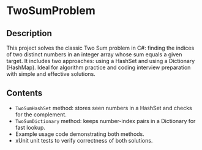 # TwoSumProblem

## Description
This project solves the classic Two Sum problem in C#: finding the indices of two distinct numbers in an integer array whose sum equals a given target. It includes two approaches: using a HashSet and using a Dictionary (HashMap). Ideal for algorithm practice and coding interview preparation with simple and effective solutions.

## Contents
- `TwoSumHashSet` method: stores seen numbers in a HashSet and checks for the complement.  
- `TwoSumDictionary` method: keeps number-index pairs in a Dictionary for fast lookup.  
- Example usage code demonstrating both methods.  
- xUnit unit tests to verify correctness of both solutions.
